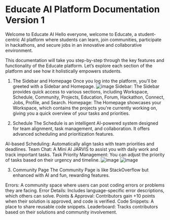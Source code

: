 # Educate AI Platform Documentation Version 1
Welcome to Educate AI
Hello everyone, welcome to Educate, a student-centric AI platform where students can learn, join communities, participate in hackathons, and secure jobs in an innovative and collaborative environment.

This documentation will take you step-by-step through the key features and functionality of the Educate platform. Let’s explore each section of the platform and see how it holistically empowers students.

1. The Sidebar and Homepage
Once you log into the platform, you'll be greeted with a Sidebar and Homepage.
![image](https://github.com/user-attachments/assets/f6b964a3-bfcb-4841-9662-96926c9ac745)
Sidebar:
The Sidebar provides quick access to various sections, including Workspace, Schedule, Community, Projects, Education, Forum, Hackathon, Connect, Jobs, Profile, and Search.
Homepage:
The Homepage showcases your Workspace, which contains the projects you're currently working on, giving you a quick overview of your tasks and priorities.

2. Schedule
The Schedule is an intelligent AI-powered system designed for team alignment, task management, and collaboration. It offers advanced scheduling and prioritization features.

AI-based Scheduling: Automatically align tasks with team priorities and deadlines.
Team Chat: A Mini AI JARVIS to assist you with daily work and track important tasks.
Task Priority Management: You can adjust the priority of tasks based on their urgency and timeline.
![image](https://github.com/user-attachments/assets/bd3bfb0f-9e8a-460e-90b6-de6737f3fc2f)
![image](https://github.com/user-attachments/assets/b200c736-0c52-49eb-ab7e-009e15f75832)

3. Community Page
The Community Page is like StackOverflow but enhanced with AI and fun, rewarding features.

Errors: A community space where users can post coding errors or problems they are facing.
Error Details: Includes language-specific error descriptions, which others can solve.
Points & Approval: Contributors gain +10 points when their solution is approved, and code is verified.
Code Snippets: A place to share reusable code snippets.
Leaderboard: Tracks contributors based on their solutions and community involvement.

